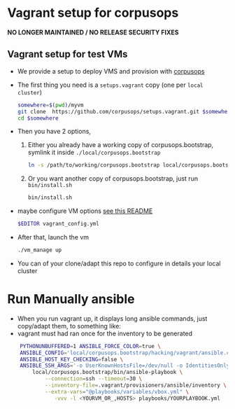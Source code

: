 # Vagrant setup for corpusops

**NO LONGER MAINTAINED / NO RELEASE SECURITY FIXES**

## Vagrant setup for test VMs
- We provide a setup to deploy VMS and provision with [corpusops](https://github.com/corpusops/corpusops.bootstrap.git)
- The first thing you need is a ``setups.vagrant`` copy (one per ``local cluster``)

    ```sh
    somewhere=$(pwd)/myvm
    git clone  https://github.com/corpusops/setups.vagrant.git $somewhere
    cd $somewhere
    ```

- Then you have 2 options,
    1. Either you already have a working copy of corpusops.bootstrap, symlink it inside ``./local/corpusops.bootstrap``

        ```sh
        ln -s /path/to/working/corpusops.bootstrap local/corpusops.bootstrap
        ```
    2. Or you want another copy of corpusops.bootstrap, just run ``bin/install.sh``

        ```sh
        bin/install.sh
        ```

- maybe configure VM options [see this README](https://github.com/corpusops/corpusops.bootstrap/blob/master/hacking/vagrant/README.md)

    ```sh
    $EDITOR vagrant_config.yml
    ```

- After that, launch the vm

    ```sh
    ./vm_manage up
    ```

- You can of your clone/adapt this repo to configure in details your local cluster


# Run Manually ansible

- When you run vagrant up, it displays long ansible commands, just copy/adapt them, to something like:
- vagrant must had ran once for the inventory to be generated

```sh
    PYTHONUNBUFFERED=1 ANSIBLE_FORCE_COLOR=true \
    ANSIBLE_CONFIG='local/corpusops.bootstrap/hacking/vagrant/ansible.cfg' \
    ANSIBLE_HOST_KEY_CHECKING=false \
    ANSIBLE_SSH_ARGS='-o UserKnownHostsFile=/dev/null -o IdentitiesOnly=yes -o ControlMaster=auto -o ControlPersist=60s' \
        local/corpusops.bootstrap/bin/ansible-playbook \
            --connection=ssh --timeout=30 \
            --inventory-file=.vagrant/provisioners/ansible/inventory \
            --extra-vars="@playbooks/variables/vbox.yml" \
               -vvv -l <YOURVM_OR_,HOSTS> playbooks/YOURPLAYBOOK.yml
```
